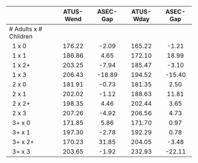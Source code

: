 
|                      |    ATUS-Wend |     ASEC-Gap |    ATUS-Wday |     ASEC-Gap |
| -------------------- | :----------: | :----------: | :----------: | :----------: |
| # Adults x # Children |              |              |              |              |
| &nbsp;&nbsp;1 x 0    |       176.22 |        -2.09 |       165.22 |        -1.21 |
| &nbsp;&nbsp;1 x 1    |       186.86 |         4.65 |       172.10 |        18.99 |
| &nbsp;&nbsp;1 x 2+   |       203.25 |        -7.94 |       185.47 |        -3.10 |
| &nbsp;&nbsp;1 x 3    |       206.43 |       -18.89 |       194.52 |       -15.40 |
| &nbsp;&nbsp;2 x 0    |       181.91 |        -0.73 |       181.35 |         2.50 |
| &nbsp;&nbsp;2 x 1    |       202.02 |        -1.12 |       188.63 |        11.81 |
| &nbsp;&nbsp;2 x 2+   |       198.35 |         4.46 |       202.44 |         3.65 |
| &nbsp;&nbsp;2 x 3    |       207.26 |        -4.92 |       206.56 |         4.73 |
| &nbsp;&nbsp;3+ x 0   |       171.85 |         5.86 |       171.70 |         0.97 |
| &nbsp;&nbsp;3+ x 1   |       197.30 |        -2.78 |       192.29 |         0.78 |
| &nbsp;&nbsp;3+ x 2+  |       170.23 |        31.85 |       204.05 |        -3.48 |
| &nbsp;&nbsp;3+ x 3   |       203.65 |        -1.92 |       232.93 |       -22.11 |

